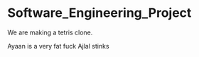 # Software_Engineering_Project

We are making a tetris clone.

Ayaan is a very fat fuck
Ajlal stinks
